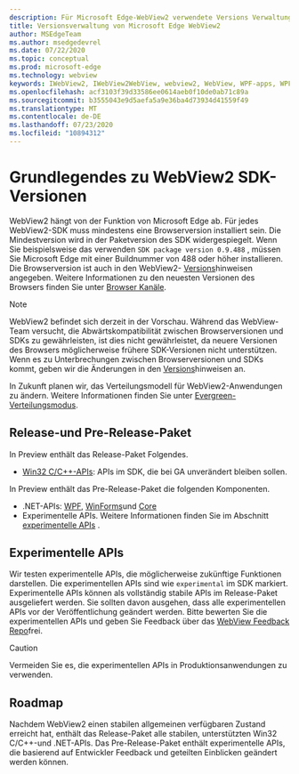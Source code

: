 ```yaml
---
description: Für Microsoft Edge-WebView2 verwendete Versions Verwaltungsmodelle
title: Versionsverwaltung von Microsoft Edge WebView2
author: MSEdgeTeam
ms.author: msedgedevrel
ms.date: 07/22/2020
ms.topic: conceptual
ms.prod: microsoft-edge
ms.technology: webview
keywords: IWebView2, IWebView2WebView, webview2, WebView, WPF-apps, WPF, Edge, ICoreWebView2, ICoreWebView2Host, Browser-Steuerelement, Edge-HTML
ms.openlocfilehash: acf3103f39d33586ee0614aeb0f10de0ab71c89a
ms.sourcegitcommit: b3555043e9d5aefa5a9e36ba4d73934d41559f49
ms.translationtype: MT
ms.contentlocale: de-DE
ms.lasthandoff: 07/23/2020
ms.locfileid: "10894312"
---
```

# Grundlegendes zu WebView2 SDK-Versionen  

WebView2 hängt von der Funktion von Microsoft Edge ab.  Für jedes WebView2-SDK muss mindestens eine Browserversion installiert sein.  Die Mindestversion wird in der Paketversion des SDK widergespiegelt.  Wenn Sie beispielsweise das verwenden `SDK package version 0.9.488` , müssen Sie Microsoft Edge mit einer Buildnummer von 488 oder höher installieren.  Die Browserversion ist auch in den WebView2- [Versions][Releasenotes]hinweisen angegeben.  Weitere Informationen zu den neuesten Versionen des Browsers finden Sie unter [Browser Kanäle][DeployedgeChannels].  

> [!NOTE]
> WebView2 befindet sich derzeit in der Vorschau.  Während das WebView-Team versucht, die Abwärtskompatibilität zwischen Browserversionen und SDKs zu gewährleisten, ist dies nicht gewährleistet, da neuere Versionen des Browsers möglicherweise frühere SDK-Versionen nicht unterstützen.  Wenn es zu Unterbrechungen zwischen Browserversionen und SDKs kommt, geben wir die Änderungen in den [Versions][Releasenotes]hinweisen an.  

In Zukunft planen wir, das Verteilungsmodell für WebView2-Anwendungen zu ändern.  Weitere Informationen finden Sie unter [Evergreen-Verteilungsmodus][DistributionEvergreenMode].  
 
## Release-und Pre-Release-Paket  

In Preview enthält das Release-Paket Folgendes.  

*   [Win32 C/C++-APIs][ReferenceWin3209538]: APIs im SDK, die bei GA unverändert bleiben sollen.  

In Preview enthält das Pre-Release-Paket die folgenden Komponenten.  

*   .NET-APIs: [WPF][ReferenceWpf09515], [WinForms][ReferenceWinforms09515]und [Core][ReferenceDotnet09538]  
*   Experimentelle APIs.  Weitere Informationen finden Sie im Abschnitt [experimentelle APIs](#experimental-apis) .  

## Experimentelle APIs  

Wir testen experimentelle APIs, die möglicherweise zukünftige Funktionen darstellen.  Die experimentellen APIs sind wie `experimental` im SDK markiert.  Experimentelle APIs können als vollständig stabile APIs im Release-Paket ausgeliefert werden.  Sie sollten davon ausgehen, dass alle experimentellen APIs vor der Veröffentlichung geändert werden.  Bitte bewerten Sie die experimentellen APIs und geben Sie Feedback über das [WebView Feedback Repo][GithubMicrosoftedgeWebviewfeedback]frei.   

> [!CAUTION]
> Vermeiden Sie es, die experimentellen APIs in Produktionsanwendungen zu verwenden.  

## Roadmap  

Nachdem WebView2 einen stabilen allgemeinen verfügbaren Zustand erreicht hat, enthält das Release-Paket alle stabilen, unterstützten Win32 C/C++-und .NET-APIs.  Das Pre-Release-Paket enthält experimentelle APIs, die basierend auf Entwickler Feedback und geteilten Einblicken geändert werden können.  

<!--## Versioning  

After you have used a particular version of the SDK to build your app, your app may end up running with an older or newer version of installed browser binaries.  Until version 1.0.0.0 of WebView2 there may be breaking changes during updates that prevent your SDK from working with different versions of installed browser binaries.  After version 1.0.0.0, different versions of the SDK may work with different versions of the installed browser by using the following best practices.  

1.  To account for breaking changes to the API be sure to check for failure when requesting the DLL export `CreateCoreWebView2Environment` and when running `QueryInterface` on any `CoreWebView2` object.  A return value of `E_NOINTERFACE` indicates that the SDK is not compatible with the Microsoft Edge browser binaries.  
1.  Checking for failure from `QueryInterface` also accounts for cases where the SDK is newer than the version of the Microsoft Edge browser and your app attempts to use an interface of which the Microsoft Edge browser is unaware.  

1.  When an interface is unavailable, you may consider disabling the associated feature if possible, or otherwise informing your users to update their browsers.  -->  

<!--links -->

[DistributionEvergreenMode]: ./distribution.md#evergreen-distribution-mode "Evergreen-Verteilungsmodus – Verteilung von Anwendungen mit WebView2 | Microsoft docs"  
[ReferenceDotnet09538]: ../reference/dotnet/0-9-538-reference-webview2.md "Referenz (WebView2) | Microsoft docs"  
[ReferenceWinforms09515]: ../reference/winforms/0-9-515-reference-webview2.md "Referenz (WebView2) | Microsoft docs"  
[ReferenceWin3209538]: ../reference/win32/0-9-538-reference-webview2.md "Referenz (WebView2) | Microsoft docs"  
[ReferenceWpf09515]: ../reference/wpf/0-9-515-reference-webview2.md "Referenz (WebView2) | Microsoft docs"  
[Releasenotes]: ../releasenotes.md "Anmerkungen zu dieser Version von WebView2 SDK | Microsoft docs"  

[DeployedgeChannels]: /deployedge/microsoft-edge-channels "Übersicht über die Microsoft Edge-Kanäle | Microsoft docs"  

[GithubMicrosoftedgeWebviewfeedback]: https://github.com/MicrosoftEdge/WebViewFeedback "WebView-Feedback-MicrosoftEdge/WebViewFeedback | GitHub"  
